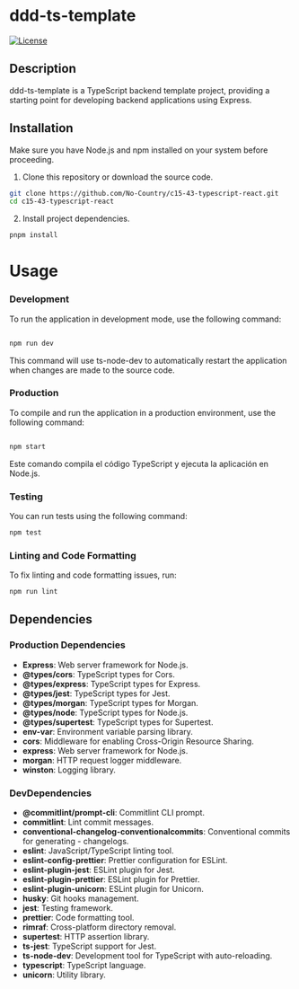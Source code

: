 # ddd-ts-template

[![License](https://img.shields.io/badge/License-ISC-blue.svg)](https://opensource.org/licenses/ISC)

## Description

ddd-ts-template is a TypeScript backend template project, providing a starting point for developing backend applications using Express.

## Installation

Make sure you have Node.js and npm installed on your system before proceeding.

1. Clone this repository or download the source code.

```bash
git clone https://github.com/No-Country/c15-43-typescript-react.git
cd c15-43-typescript-react
```

2. Install project dependencies.

```bash
pnpm install

```

# Usage

### Development

To run the application in development mode, use the following command:

```bash

npm run dev

```

This command will use ts-node-dev to automatically restart the application when changes are made to the source code.

### Production

To compile and run the application in a production environment, use the following command:

```bash

npm start

```

Este comando compila el código TypeScript y ejecuta la aplicación en Node.js.

### Testing

You can run tests using the following command:

```bash
npm test
```

### Linting and Code Formatting

To fix linting and code formatting issues, run:

```bash
npm run lint
```

## Dependencies

### Production Dependencies

-   **Express**: Web server framework for Node.js.
-   **@types/cors**: TypeScript types for Cors.
-   **@types/express**: TypeScript types for Express.
-   **@types/jest**: TypeScript types for Jest.
-   **@types/morgan**: TypeScript types for Morgan.
-   **@types/node**: TypeScript types for Node.js.
-   **@types/supertest**: TypeScript types for Supertest.
-   **env-var**: Environment variable parsing library.
-   **cors**: Middleware for enabling Cross-Origin Resource Sharing.
-   **express**: Web server framework for Node.js.
-   **morgan**: HTTP request logger middleware.
-   **winston**: Logging library.

### DevDependencies

-   **@commitlint/prompt-cli**: Commitlint CLI prompt.
-   **commitlint**: Lint commit messages.
-   **conventional-changelog-conventionalcommits**: Conventional commits for generating - changelogs.
-   **eslint**: JavaScript/TypeScript linting tool.
-   **eslint-config-prettier**: Prettier configuration for ESLint.
-   **eslint-plugin-jest**: ESLint plugin for Jest.
-   **eslint-plugin-prettier**: ESLint plugin for Prettier.
-   **eslint-plugin-unicorn**: ESLint plugin for Unicorn.
-   **husky**: Git hooks management.
-   **jest**: Testing framework.
-   **prettier**: Code formatting tool.
-   **rimraf**: Cross-platform directory removal.
-   **supertest**: HTTP assertion library.
-   **ts-jest**: TypeScript support for Jest.
-   **ts-node-dev**: Development tool for TypeScript with auto-reloading.
-   **typescript**: TypeScript language.
-   **unicorn**: Utility library.
